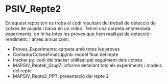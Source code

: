 # PSIV_Repte2

En aquest repositori es troba el codi resultant del treball de detecció de cotxes de pujada i baixa en un video. Tenim una carpeta anomenada experiments, on hi ha totes les proves que hem realitzat de detecció i rendiment. I altres arxius com:

- Proves_Experiments: carpeta amb totes les proves 
- ContadorCotxesFinals.ipynb: model final del repte
- tracker.py: codi del tracker utilitzat pel seguiment dels cotxes
- MAPSIV_RepteII_Grup7: informe detallant tots els experiments i models del repte
- MAPSIV_Repte2_PPT: presentació del repte 2
